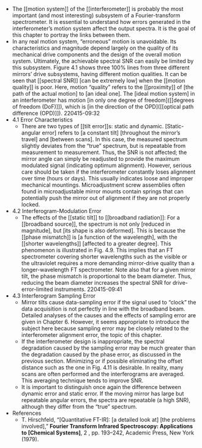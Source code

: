 - The [[motion system]] of the [[interferometer]] is probably the most important (and most interesting) subsystem of a Fourier-transform spectrometer. It is essential to understand how errors generated in the interferometer’s motion system affect the output spectra. It is the goal of this chapter to portray the links between them.
- In any real motion system, “erroneous” motion is unavoidable. Its characteristics and magnitude depend largely on the quality of its mechanical drive components and the design of the overall motion system. Ultimately, the achievable spectral SNR can easily be limited by this subsystem. Figure 4.1 shows three 100% lines from three different mirrors’ drive subsystems, having different motion qualities. It can be seen that [[spectral SNR]] [can be extremely low] when the [[motion quality]] is poor. Here, motion “quality” refers to the [[proximity]] of [the path of the actual motion] to [an ideal one]. The [ideal motion system] in an interferometer has motion [in only one degree of freedom]([[degrees of freedom (DoF)]]), which is [in the direction of the OPD]([[optical path difference (OPD)]]).
220415-09:32
- 4.1 Error Characteristics
    - There are two types of [[tilt error]]s: static and dynamic. [Static-angular error] refers to [a constant tilt] [throughout the mirror’s travel] and [between scans]. In this case, the measured spectrum slightly deviates from the “true” spectrum, but is repeatable from measurement to measurement. Thus, the SNR is not affected; the mirror angle can simply be readjusted to provide the maximum modulated signal (indicating optimum alignment). However, serious care should be taken if the interferometer constantly loses alignment over time (hours or days). This usually indicates loose and improper mechanical mountings. Microadjustment screw assemblies often found in microadjustable mirror mounts contain springs that can potentially push the mirror out of alignment if they are not properly locked.
- 4.2 Interferogram-Modulation Error
    - The effects of the [[static tilt]] to [[broadband radiation]]: For a [[broadband source]], the spectrum is not only [reduced in magnitude], but [its shape is also deformed]. This is because the [[phase mismatch]] is [a function of the wavelength], with the [[shorter wavelengths]] [affected to a greater degree]. This phenomenon is illustrated in Fig. 4.9. This implies that an FT spectrometer covering shorter wavelengths such as the visible or the ultraviolet requires a more demanding mirror-drive quality than a longer-wavelength FT spectrometer. Note also that for a given mirror tilt, the phase mismatch is proportional to the beam diameter. Thus, reducing the beam diameter increases the spectral SNR for drive-error-limited instruments.
220415-09:41
- 4.3 Interferogram Sampling Error
    - Mirror tilts cause data-sampling error if the signal used to “clock” the data acquisition is not perfectly in line with the broadband beam. Detailed analyses of the causes and the effects of sampling error are given in Chapter 6. However, it seems appropriate to introduce the subject here because sampling error may be closely related to the interferometer alignment error, the topic of this chapter.
    - If the interferometer design is inappropriate, the spectral degradation caused by the sampling error may be much greater than the degradation caused by the phase error, as discussed in the previous section. Minimizing or if possible eliminating the offset distance such as the one in Fig. 4.11 is desirable. In reality, many scans are often performed and the interferograms are averaged. This averaging technique tends to improve SNR.
    - It is important to distinguish once again the difference between dynamic error and static error. If the moving mirror has large but repeatable angular errors, the spectra are repeatable (a high SNR), although they differ from the “true” spectrum.
- References
    - T. Hirschfeld, “[Quantitative FT-IR]: [a detailed look at] [the problems involved],” __Fourier Transform Infrared Spectroscopy: Applications to [Chemical Systems]__, 2 , pp. 193–242, Academic Press, New York (1979).
